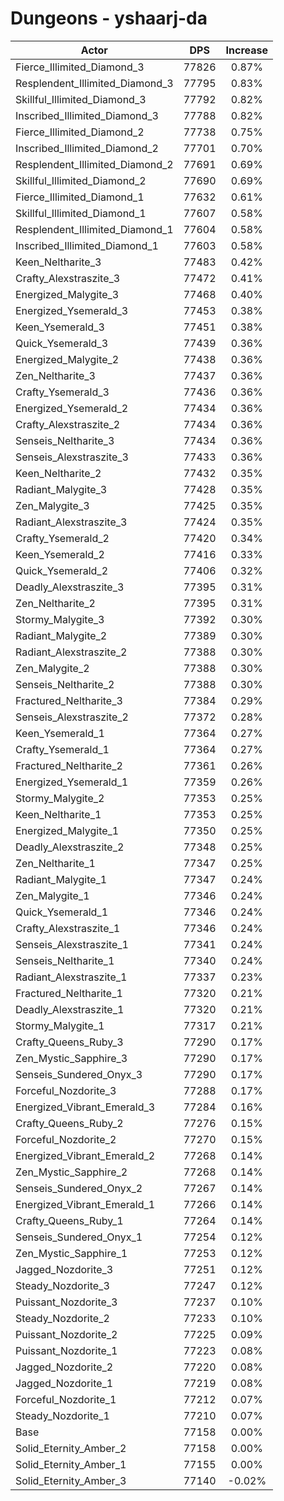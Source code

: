 # Dungeons - yshaarj-da
| Actor | DPS | Increase |
|---|:---:|:---:|
|Fierce_Illimited_Diamond_3|77826|0.87%|
|Resplendent_Illimited_Diamond_3|77795|0.83%|
|Skillful_Illimited_Diamond_3|77792|0.82%|
|Inscribed_Illimited_Diamond_3|77788|0.82%|
|Fierce_Illimited_Diamond_2|77738|0.75%|
|Inscribed_Illimited_Diamond_2|77701|0.70%|
|Resplendent_Illimited_Diamond_2|77691|0.69%|
|Skillful_Illimited_Diamond_2|77690|0.69%|
|Fierce_Illimited_Diamond_1|77632|0.61%|
|Skillful_Illimited_Diamond_1|77607|0.58%|
|Resplendent_Illimited_Diamond_1|77604|0.58%|
|Inscribed_Illimited_Diamond_1|77603|0.58%|
|Keen_Neltharite_3|77483|0.42%|
|Crafty_Alexstraszite_3|77472|0.41%|
|Energized_Malygite_3|77468|0.40%|
|Energized_Ysemerald_3|77453|0.38%|
|Keen_Ysemerald_3|77451|0.38%|
|Quick_Ysemerald_3|77439|0.36%|
|Energized_Malygite_2|77438|0.36%|
|Zen_Neltharite_3|77437|0.36%|
|Crafty_Ysemerald_3|77436|0.36%|
|Energized_Ysemerald_2|77434|0.36%|
|Crafty_Alexstraszite_2|77434|0.36%|
|Senseis_Neltharite_3|77434|0.36%|
|Senseis_Alexstraszite_3|77433|0.36%|
|Keen_Neltharite_2|77432|0.35%|
|Radiant_Malygite_3|77428|0.35%|
|Zen_Malygite_3|77425|0.35%|
|Radiant_Alexstraszite_3|77424|0.35%|
|Crafty_Ysemerald_2|77420|0.34%|
|Keen_Ysemerald_2|77416|0.33%|
|Quick_Ysemerald_2|77406|0.32%|
|Deadly_Alexstraszite_3|77395|0.31%|
|Zen_Neltharite_2|77395|0.31%|
|Stormy_Malygite_3|77392|0.30%|
|Radiant_Malygite_2|77389|0.30%|
|Radiant_Alexstraszite_2|77388|0.30%|
|Zen_Malygite_2|77388|0.30%|
|Senseis_Neltharite_2|77388|0.30%|
|Fractured_Neltharite_3|77384|0.29%|
|Senseis_Alexstraszite_2|77372|0.28%|
|Keen_Ysemerald_1|77364|0.27%|
|Crafty_Ysemerald_1|77364|0.27%|
|Fractured_Neltharite_2|77361|0.26%|
|Energized_Ysemerald_1|77359|0.26%|
|Stormy_Malygite_2|77353|0.25%|
|Keen_Neltharite_1|77353|0.25%|
|Energized_Malygite_1|77350|0.25%|
|Deadly_Alexstraszite_2|77348|0.25%|
|Zen_Neltharite_1|77347|0.25%|
|Radiant_Malygite_1|77347|0.24%|
|Zen_Malygite_1|77346|0.24%|
|Quick_Ysemerald_1|77346|0.24%|
|Crafty_Alexstraszite_1|77346|0.24%|
|Senseis_Alexstraszite_1|77341|0.24%|
|Senseis_Neltharite_1|77340|0.24%|
|Radiant_Alexstraszite_1|77337|0.23%|
|Fractured_Neltharite_1|77320|0.21%|
|Deadly_Alexstraszite_1|77320|0.21%|
|Stormy_Malygite_1|77317|0.21%|
|Crafty_Queens_Ruby_3|77290|0.17%|
|Zen_Mystic_Sapphire_3|77290|0.17%|
|Senseis_Sundered_Onyx_3|77290|0.17%|
|Forceful_Nozdorite_3|77288|0.17%|
|Energized_Vibrant_Emerald_3|77284|0.16%|
|Crafty_Queens_Ruby_2|77276|0.15%|
|Forceful_Nozdorite_2|77270|0.15%|
|Energized_Vibrant_Emerald_2|77268|0.14%|
|Zen_Mystic_Sapphire_2|77268|0.14%|
|Senseis_Sundered_Onyx_2|77267|0.14%|
|Energized_Vibrant_Emerald_1|77266|0.14%|
|Crafty_Queens_Ruby_1|77264|0.14%|
|Senseis_Sundered_Onyx_1|77254|0.12%|
|Zen_Mystic_Sapphire_1|77253|0.12%|
|Jagged_Nozdorite_3|77251|0.12%|
|Steady_Nozdorite_3|77247|0.12%|
|Puissant_Nozdorite_3|77237|0.10%|
|Steady_Nozdorite_2|77233|0.10%|
|Puissant_Nozdorite_2|77225|0.09%|
|Puissant_Nozdorite_1|77223|0.08%|
|Jagged_Nozdorite_2|77220|0.08%|
|Jagged_Nozdorite_1|77219|0.08%|
|Forceful_Nozdorite_1|77212|0.07%|
|Steady_Nozdorite_1|77210|0.07%|
|Base|77158|0.00%|
|Solid_Eternity_Amber_2|77158|0.00%|
|Solid_Eternity_Amber_1|77155|0.00%|
|Solid_Eternity_Amber_3|77140|-0.02%|
